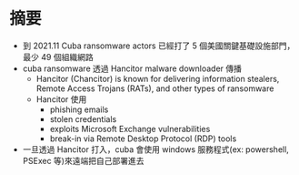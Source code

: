 # 摘要

- 到 2021.11 Cuba ransomware actors 已經打了 5 個美國關鍵基礎設施部門，最少 49 個組織網路
- cuba ransomware 透過 Hancitor malware downloader 傳播
	- Hancitor (Chancitor) is known for delivering information stealers, Remote Access Trojans (RATs), and other types of ransomware
	- Hancitor 使用
		- phishing emails
		- stolen credentials
		- exploits Microsoft Exchange vulnerabilities
		- break-in via Remote Desktop Protocol (RDP) tools
- 一旦透過 Hancitor 打入，cuba 會使用 windows 服務程式(ex: powershell, PSExec 等)來遠端把自己部署進去
